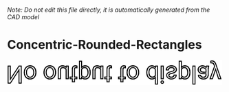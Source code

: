 ###### Note: Do not edit this file directly, it is automatically generated from the CAD model

# Concentric-Rounded-Rectangles

![](/project.svg)



 

